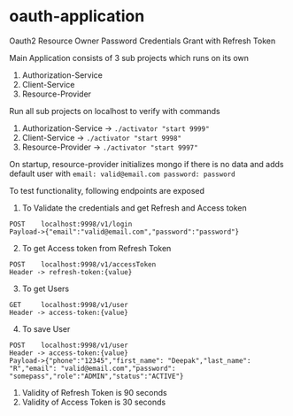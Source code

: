# oauth-application
Oauth2 Resource Owner Password Credentials Grant with Refresh Token

Main Application consists of 3 sub projects which runs on its own
1) Authorization-Service
2) Client-Service
3) Resource-Provider

Run all sub projects on localhost to verify with commands
1) Authorization-Service -> `./activator "start 9999"`
2) Client-Service -> `./activator "start 9998"`
3) Resource-Provider -> `./activator "start 9997"`

On startup, resource-provider initializes mongo if there is no data and adds default user with ```email: valid@email.com password: password```

To test functionality, following endpoints are exposed

1) To Validate the credentials and get Refresh and Access token
```
POST    localhost:9998/v1/login  
Payload->{"email":"valid@email.com","password":"password"}
```
2) To get Access token from Refresh Token

```
POST    localhost:9998/v1/accessToken                
Header -> refresh-token:{value}
```

3) To get Users 

```
GET     localhost:9998/v1/user                
Header -> access-token:{value}
```

4) To save User

```
POST    localhost:9998/v1/user          
Header -> access-token:{value} 
Payload->{"phone":"12345","first_name": "Deepak","last_name": "R","email": "valid@email.com","password": "somepass","role":"ADMIN","status":"ACTIVE"}
```

1) Validity of Refresh Token is 90 seconds
2) Validity of Access Token is 30 seconds
